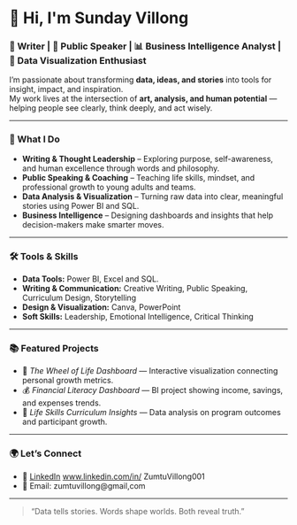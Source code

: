 # 👋 Hi, I'm Sunday Villong

### 🧩 Writer | 🎤 Public Speaker | 📊 Business Intelligence Analyst | 🎨 Data Visualization Enthusiast

I’m passionate about transforming **data, ideas, and stories** into tools for insight, impact, and inspiration.  
My work lives at the intersection of **art, analysis, and human potential** — helping people see clearly, think deeply, and act wisely.

---

### 🧭 What I Do
- **Writing & Thought Leadership** – Exploring purpose, self-awareness, and human excellence through words and philosophy.  
- **Public Speaking & Coaching** – Teaching life skills, mindset, and professional growth to young adults and teams.  
- **Data Analysis & Visualization** – Turning raw data into clear, meaningful stories using Power BI and SQL.  
- **Business Intelligence** – Designing dashboards and insights that help decision-makers make smarter moves.

---

### 🛠️ Tools & Skills
- **Data Tools:** Power BI, Excel and SQL.  
- **Writing & Communication:** Creative Writing, Public Speaking, Curriculum Design, Storytelling  
- **Design & Visualization:** Canva, PowerPoint  
- **Soft Skills:** Leadership, Emotional Intelligence, Critical Thinking  

---

### 📚 Featured Projects
- 🧠 *The Wheel of Life Dashboard* — Interactive visualization connecting personal growth metrics.  
- 💰 *Financial Literacy Dashboard* — BI project showing income, savings, and expenses trends.  
- 🧾 *Life Skills Curriculum Insights* — Data analysis on program outcomes and participant growth.  


---

### 🌍 Let’s Connect
- 💼 [LinkedIn](#) www.linkedin.com/in/
ZumtuVillong001   
- 📧 Email: zumtuvillong@gmail,com  
  

---

> “Data tells stories. Words shape worlds. Both reveal truth.”

